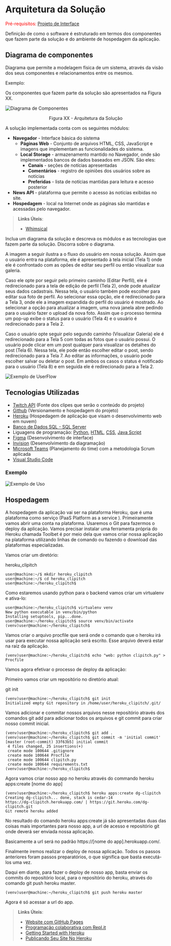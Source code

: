 # Arquitetura da Solução

<span style="color:red">Pré-requisitos: <a href="3-Projeto de Interface.md"> Projeto de Interface</a></span>

Definição de como o software é estruturado em termos dos componentes que fazem parte da solução e do ambiente de hospedagem da aplicação.

## Diagrama de componentes

Diagrama que permite a modelagem física de um sistema, através da visão dos seus componentes e relacionamentos entre os mesmos.

Exemplo: 

Os componentes que fazem parte da solução são apresentados na Figura XX.

![Diagrama de Componentes](img/componentes.png)
<center>Figura XX - Arquitetura da Solução</center>

A solução implementada conta com os seguintes módulos:
- **Navegador** - Interface básica do sistema  
  - **Páginas Web** - Conjunto de arquivos HTML, CSS, JavaScript e imagens que implementam as funcionalidades do sistema.
   - **Local Storage** - armazenamento mantido no Navegador, onde são implementados bancos de dados baseados em JSON. São eles: 
     - **Canais** - seções de notícias apresentadas 
     - **Comentários** - registro de opiniões dos usuários sobre as notícias
     - **Preferidas** - lista de notícias mantidas para leitura e acesso posterior
 - **News API** - plataforma que permite o acesso às notícias exibidas no site.
 - **Hospedagem** - local na Internet onde as páginas são mantidas e acessadas pelo navegador. 

> **Links Úteis**:
>
> - [Whimsical](https://whimsical.com/)

Inclua um diagrama da solução e descreva os módulos e as tecnologias que fazem parte da solução. Discorra sobre o diagrama.

A imagem a seguir ilustra a o fluxo do usuário em nossa solução. Assim
que o usuário entra na plataforma, ele é apresentado à tela inicial
(Tela 1) onde ele é confrontado com as opões de editar seu perfil ou
então visualizar sua galeria.

Caso ele opte por seguir pelo primeiro caminho (Editar Perfil), ele é
redirecionado para a tela de edição de perfil (Tela 2), onde pode
atualizar seus dados cadastrais. Nessa tela, o usuário também pode
escolher para editar sua foto de perfil. Ao selecionar essa opção, ele é
redirecionado para a Tela 3, onde ele a imagem expandida do perfil do
usuário é mostrado. Ao selecionar a opção para atualizar a imagem, uma
nova janela abre pedindo para o usuário fazer o upload da nova foto.
Assim que o processo termina um pop-up exibe o status para o usuário
(Tela 4) e o usuário é redirecionado para a Tela 2.

Caso o usuário opte seguir pelo segundo caminho (Visualizar Galeria) ele
é redirecionado para a Tela 5 com todas as fotos que o usuário possui. O
usuário pode clicar em um post qualquer para visualizar os detalhes do
post (Tela 6). Nessa tela, ele pode então escolher editar o post, sendo
redirecionado para a Tela 7. Ao editar as informações, o usuário pode
escolher salvar ou deletar o post. Em ambos os casos o status é
notificado para o usuário (Tela 8) e em seguida ele é redirecionado
para a Tela 2.

![Exemplo de UserFlow](img/userflow.jpg)


## Tecnologias Utilizadas

- [Twitch API](https://dev.twitch.tv/docs/api/) (Fonte dos clipes que serão o conteúdo do projeto)
- [Github](https://github.com/) (Versionamento e hospedagem do projeto)
- [Heroku](https://www.heroku.com/) (Hospedagem de aplicação que visam o desenvolvimento web em nuvem)
- [Banco de Dados SQL - SQL Server](https://www.microsoft.com/pt-br/sql-server)
- Liguagens de programação: [Python](https://docs.python.org/3/), [HTML](https://devdocs.io/html/), [CSS](https://developer.mozilla.org/pt-BR/docs/Web/CSS), [Java Script](https://developer.mozilla.org/pt-BR/docs/Web/JavaScript)
- [Figma](https://www.figma.com/) (Desenvolvimento de interface)
- [Invision](https://www.invisionapp.com/) (Desenvolvimento da diagramação)
- [Microsoft Teams](https://www.microsoft.com/pt-br/microsoft-teams/group-chat-software) (Planejamento do time) com a metodologia Scrum aplicada
- [Visual Studio Code](https://code.visualstudio.com/)

### Exemplo
![Exemplo de Uso](img/diagrama_tec_usadas.png)

## Hospedagem
A hospedagem da aplicação vai ser na plataforma Heroku, que é uma plataforma como serviço (PaaS Platform as a service ). Primeiramente vamos abrir uma conta na plataforma. Usaremos o Git para fazermos o deploy da aplicação. Vamos precisar instalar uma ferramenta própria do Heroku chamada Toolbet é por meio dela que vamos criar nossa aplicação na plataforma utilizando linhas de comando ou fazendo o download das plataformas especializadas.

Vamos criar um diretório: 

heroku_clipitch

```
user@machine:~/$ mkdir heroku_clipitch
user@machine:~/$ cd heroku_clipitch
user@machine:~/heroku_clipitch$
```

Como estaremos usando python para o backend vamos criar um virtualenv e ativa-lo:
```
user@machine:~/heroku_clipitch$ virtualenv venv
New python executable in venv/bin/python
Installing setuptools, pip...done.
user@machine:~/heroku_clipitch$ source venv/bin/activate
(venv)user@machine:~/heroku_clipitch$
```

Vamos criar o arquivo procfile que será onde o comando que o heroku irá usar para executar nossa aplicação será escrito. Esse arquivo deverá estar na raiz da aplicação. 
```
(venv)user@machine:~/heroku_clipitch$ echo "web: python clipitch.py" > Procfile
```

Vamos agora efetivar o processo de deploy da aplicação: 

Primeiro vamos criar um repositório no diretório atual: 

git init
```
(venv)user@machine:~/heroku_clipitch$ git init
Initialized empty Git repository in /home/user/heroku_clipitch/.git/
``` 


Vamos adicionar e commitar nossos arquivos nesse repositório através dos comandos git add para adicionar todos os arquivos e git commit para criar nosso commit inicial.

```
(venv)user@machine:~/heroku_clipitch$ git add .
(venv)user@machine:~/heroku_clipitch$ git commit -m 'initial commit'
[master (root-commit) 33f63b5] initial commit
 4 files changed, 25 insertions(+)
 create mode 100644 .gitignore
 create mode 100644 Procfile
 create mode 100644 clipitch.py
 create mode 100644 requirements.txt
(venv)user@machine:~/heroku_clipitch$
```


Agora vamos criar nosso app no heroku através do commando heroku apps:create [nome do app]
```
(venv)user@machine:~/heroku_clipitch$ heroku apps:create dg-clipitch
Creating dg-clipitch... done, stack is cedar-14
https://dg-clipitch.herokuapp.com/ | https://git.heroku.com/dg-clipitch.git
Git remote heroku added
``` 


No resultado do comando heroku apps:create já são apresentadas duas das coisas mais importantes para nosso app, a url de acesso e repositório git onde deverá ser enviada nossa aplicação.

Basicamente a url será no padrão https://[nome do app].herokuapp.com/.

Finalmente iremos realizar o deploy de nossa aplicação. Todos os passos anteriores foram passos preparatórios, o que significa que basta executá-los uma vez. 

Daqui em diante, para fazer o deploy de nosso app, basta enviar os commits do repositório local, para o repositório do heroku, através do comando git push heroku master.
```
(venv)user@machine:~/heroku_clipitch$ git push heroku master
```

Agora é só acessar a url do app.



 

> **Links Úteis**:
> - [Website com GitHub Pages](https://pages.github.com/)
> - [Programação colaborativa com Repl.it](https://repl.it/)
> - [Getting Started with Heroku](https://devcenter.heroku.com/start)
> - [Publicando Seu Site No Heroku](http://pythonclub.com.br/publicando-seu-hello-world-no-heroku.html)
